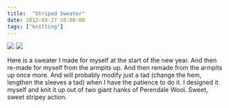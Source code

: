 ```yaml
---
title:  "Striped Sweater"
date: 2012-03-27 10:00:00
tags: ["knitting"]
---
```


<img src="/uploads/2012/03/sweater01.jpg">
<img src="/uploads/2012/03/sweater02.jpg">


Here is a sweater I made for myself at the start of the new year. And then re-made for myself from the armpits up. And then remade from the armpits up once more. And will probably modify just a tad (change the hem, lengthen the sleeves a tad) when I have the patience to do it. I designed it myself and knit it up out of two giant hanks of Perendale Wool. Sweet, sweet stripey action.
